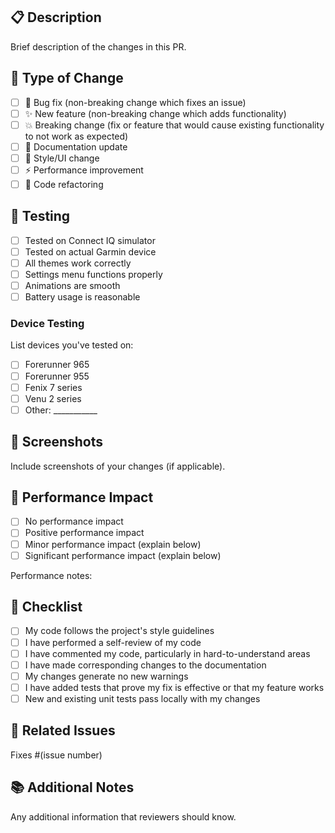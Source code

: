 ## 📋 Description
Brief description of the changes in this PR.

## 🔄 Type of Change
- [ ] 🐛 Bug fix (non-breaking change which fixes an issue)
- [ ] ✨ New feature (non-breaking change which adds functionality)
- [ ] 💥 Breaking change (fix or feature that would cause existing functionality to not work as expected)
- [ ] 📝 Documentation update
- [ ] 🎨 Style/UI change
- [ ] ⚡ Performance improvement
- [ ] 🔧 Code refactoring

## 🧪 Testing
- [ ] Tested on Connect IQ simulator
- [ ] Tested on actual Garmin device
- [ ] All themes work correctly
- [ ] Settings menu functions properly
- [ ] Animations are smooth
- [ ] Battery usage is reasonable

### Device Testing
List devices you've tested on:
- [ ] Forerunner 965
- [ ] Forerunner 955
- [ ] Fenix 7 series
- [ ] Venu 2 series
- [ ] Other: ___________

## 📱 Screenshots
Include screenshots of your changes (if applicable).

## 🔋 Performance Impact
- [ ] No performance impact
- [ ] Positive performance impact
- [ ] Minor performance impact (explain below)
- [ ] Significant performance impact (explain below)

Performance notes:

## 📝 Checklist
- [ ] My code follows the project's style guidelines
- [ ] I have performed a self-review of my code
- [ ] I have commented my code, particularly in hard-to-understand areas
- [ ] I have made corresponding changes to the documentation
- [ ] My changes generate no new warnings
- [ ] I have added tests that prove my fix is effective or that my feature works
- [ ] New and existing unit tests pass locally with my changes

## 🔗 Related Issues
Fixes #(issue number)

## 📚 Additional Notes
Any additional information that reviewers should know.

